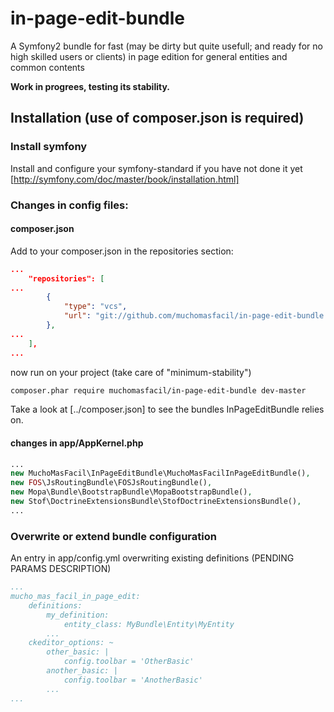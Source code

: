 # in-page-edit-bundle

A Symfony2 bundle for fast (may be dirty but quite usefull; and ready for no high skilled users or clients) in page edition for general entities and common contents

**Work in progrees, testing its stability.**

## Installation (use of composer.json is required)

### Install symfony

Install and configure your symfony-standard if you have not done it yet [http://symfony.com/doc/master/book/installation.html]

### Changes in config files:

#### composer.json
Add to your composer.json in the repositories section:

```json
...
    "repositories": [
...
        {
            "type": "vcs",
            "url": "git://github.com/muchomasfacil/in-page-edit-bundle.git"
        },    
...
    ],
...
```
now run on your project (take care of "minimum-stability")
```bash
composer.phar require muchomasfacil/in-page-edit-bundle dev-master
```
Take a look at [../composer.json] to see the bundles InPageEditBundle relies on.

#### changes in app/AppKernel.php
```php
...
new MuchoMasFacil\InPageEditBundle\MuchoMasFacilInPageEditBundle(),
new FOS\JsRoutingBundle\FOSJsRoutingBundle(),
new Mopa\Bundle\BootstrapBundle\MopaBootstrapBundle(),
new Stof\DoctrineExtensionsBundle\StofDoctrineExtensionsBundle(),
...
```
### Overwrite or extend bundle configuration
An entry in app/config.yml overwriting existing definitions (PENDING PARAMS DESCRIPTION)
```yml
...
mucho_mas_facil_in_page_edit: 
    definitions:
        my_definition:
            entity_class: MyBundle\Entity\MyEntity
        ...
    ckeditor_options: ~
        other_basic: |
            config.toolbar = 'OtherBasic'
        another_basic: |
            config.toolbar = 'AnotherBasic'
        ...
...
```
